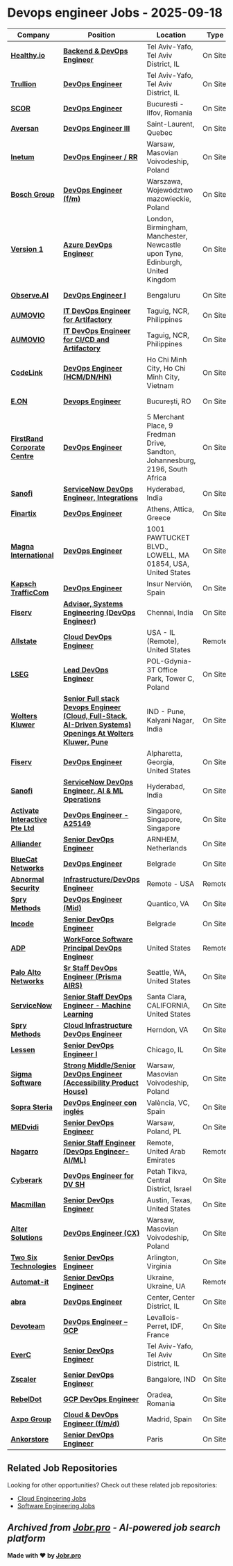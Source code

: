 # Devops engineer Jobs - 2025-09-18

| Company | Position | Location | Type | Date |
| ------- | -------- | -------- | ---- | ------ |
| **[Healthy.io](https://healthy.io/)** | **[Backend & DevOps Engineer](https://healthy.io/careers/backend-%26-devops-engineer/27.D5C)** | Tel Aviv-Yafo, Tel Aviv District, IL | On Site | Sep 18 |
| **[Trullion](https://trullion.com/)** | **[DevOps Engineer](https://trullion.com/careers/co/tel-aviv/47.D53/devops-engineer/all/)** | Tel Aviv-Yafo, Tel Aviv District, IL | On Site | Sep 18 |
| **[SCOR](https://www.scor.com/)** | **[DevOps Engineer](https://fa-errt-saasfaprod1.fa.ocs.oraclecloud.com/hcmUI/CandidateExperience/en/sites/jobsearch/job/4234)** | Bucuresti - Ilfov, Romania | On Site | Sep 18 |
| **[Aversan](https://www.aversan.com/)** | **[DevOps Engineer III](https://aversan.catsone.com/careers/53979-General/jobs/16728193-DevOps-Engineer-III)** | Saint-Laurent, Quebec | On Site | Sep 18 |
| **[Inetum](https://www.inetum.com)** | **[DevOps Engineer / RR](https://jobs.smartrecruiters.com/Inetum2/744000082644185-devops-engineer-rr)** | Warsaw, Masovian Voivodeship, Poland | On Site | Sep 18 |
| **[Bosch Group](https://www.bosch.com)** | **[DevOps Engineer (f/m)](https://jobs.smartrecruiters.com/BoschGroup/744000082633005-devops-engineer-f-m-)** | Warszawa, Województwo mazowieckie, Poland | On Site | Sep 18 |
| **[Version 1](https://www.version1.com)** | **[Azure DevOps Engineer](https://jobs.smartrecruiters.com/Version1/744000082622699-azure-devops-engineer)** | London, Birmingham, Manchester, Newcastle upon Tyne, Edinburgh, United Kingdom | On Site | Sep 18 |
| **[Observe.AI](https://www.observe.ai/)** | **[DevOps Engineer I](https://www.observe.ai/position?gh_jid=4924460008)** | Bengaluru | On Site | Sep 18 |
| **[AUMOVIO](https://www.continental-automotive.com/)** | **[IT DevOps Engineer for Artifactory](https://jobs.smartrecruiters.com/Aumovio/744000082589415-it-devops-engineer-for-artifactory)** | Taguig, NCR, Philippines | On Site | Sep 18 |
| **[AUMOVIO](https://www.continental-automotive.com/)** | **[IT DevOps Engineer for CI/CD and Artifactory](https://jobs.smartrecruiters.com/Aumovio/744000082588827-it-devops-engineer-for-ci-cd-and-artifactory)** | Taguig, NCR, Philippines | On Site | Sep 18 |
| **[CodeLink](https://www.codelink.io)** | **[DevOps Engineer (HCM/DN/HN)](https://apply.workable.com/j/1C0B33AEA8/apply)** | Ho Chi Minh City, Ho Chi Minh City, Vietnam | On Site | Sep 18 |
| **[E.ON](https://www.eon.com)** | **[Devops Engineer](https://careers.eon.com/romania/job/Bucure%C8%99ti-Devops-Engineer/1248888201/)** | București, RO | On Site | Sep 18 |
| **[FirstRand Corporate Centre](https://www.firstrand.co.za/)** | **[DevOps Engineer](https://firstrand.wd3.myworkdayjobs.com/en-US/FRB/job/Johannesburg/DevOps-Engineer_R40359)** | 5 Merchant Place, 9 Fredman Drive, Sandton, Johannesburg, 2196, South Africa | On Site | Sep 18 |
| **[Sanofi](https://www.sanofi.com/)** | **[ServiceNow DevOps Engineer, Integrations](https://sanofi.wd3.myworkdayjobs.com/en-US/SanofiCareers/job/Hyderabad/ServiceNow-DevOps-Engineer--Integrations_R2782085)** | Hyderabad, India | On Site | Sep 18 |
| **[Finartix](https://finartix.com)** | **[DevOps Engineer](https://apply.workable.com/j/B26BD57F48/apply)** | Athens, Attica, Greece | On Site | Sep 18 |
| **[Magna International](https://www.magna.com/)** | **[DevOps Engineer](https://magna.wd3.myworkdayjobs.com/en-US/Magna/job/Lowell-Massachusetts-US/DevOps-Engineer_R00211068)** | 1001 PAWTUCKET BLVD., LOWELL, MA 01854, USA, United States | On Site | Sep 18 |
| **[Kapsch TrafficCom](https://www.kapsch.net/)** | **[DevOps Engineer](https://kapsch.wd3.myworkdayjobs.com/en-US/onestepahead-Spain/job/Alcobendas-Madrid/DevOps-Engineer_RF-008936)** | Insur Nervión, Spain | On Site | Sep 18 |
| **[Fiserv](https://www.fiserv.com/)** | **[Advisor, Systems Engineering (DevOps Engineer)](https://fiserv.wd5.myworkdayjobs.com/en-US/EXT/job/Chennai-India/Advisor--Systems-Engineering--DevOps-Engineer-_R-10358565)** | Chennai, India | On Site | Sep 18 |
| **[Allstate](https://www.allstate.com/)** | **[Cloud DevOps Engineer](https://allstate.wd5.myworkdayjobs.com/en-US/allstate_careers/job/US---Remote/Cloud-DevOps-Engineer_R20497)** | USA - IL (Remote), United States | Remote | Sep 18 |
| **[LSEG](https://www.lseg.com/)** | **[Lead DevOps Engineer](https://lseg.wd3.myworkdayjobs.com/en-US/Careers/job/POL-Gdynia-3T-Office-Park-Tower-C/Lead-DevOps-Engineer_R0106257-1)** | POL-Gdynia-3T Office Park, Tower C, Poland | On Site | Sep 18 |
| **[Wolters Kluwer](https://www.wolterskluwer.com/)** | **[Senior Full stack Devops Engineer (Cloud, Full-Stack, AI-Driven Systems) Openings At Wolters Kluwer, Pune](https://wk.wd3.myworkdayjobs.com/en-US/External/job/IND---Pune-Kalyani-Nagar/Senior-Full-stack-Devops-Engineer--Cloud--Full-Stack--AI-Driven-Systems--Openings-At-Wolters-Kluwer--Pune_R0051251)** | IND - Pune, Kalyani Nagar, India | On Site | Sep 18 |
| **[Fiserv](https://www.fiserv.com/)** | **[DevOps Engineer](https://fiserv.wd5.myworkdayjobs.com/en-US/EXT/job/Alpharetta-Georgia/DevOps-Engineer_R-10364629)** | Alpharetta, Georgia, United States | On Site | Sep 18 |
| **[Sanofi](https://www.sanofi.com/)** | **[ServiceNow DevOps Engineer, AI & ML Operations](https://sanofi.wd3.myworkdayjobs.com/en-US/SanofiCareers/job/Hyderabad/ServiceNow-DevOps-Engineer--AI---ML-Operations_R2819185)** | Hyderabad, India | On Site | Sep 18 |
| **[Activate Interactive Pte Ltd](https://www.activate.sg/)** | **[DevOps Engineer - A25149](https://apply.workable.com/j/97BE00C35A/apply)** | Singapore, Singapore, Singapore | On Site | Sep 18 |
| **[Alliander](https://www.werkenbij.alliander.com/)** | **[Senior DevOps Engineer](https://alliander.wd3.myworkdayjobs.com/en-US/alliander/job/ARNHEM/Senior-DevOps-Engineer_JR16627)** | ARNHEM, Netherlands | On Site | Sep 18 |
| **[BlueCat Networks](https://www.bluecatnetworks.com/)** | **[DevOps Engineer](https://jobs.lever.co/bluecatnetworks/bbf6a0cc-9d54-424b-9ecb-d4ec4d9bd97c)** | Belgrade | On Site | Sep 17 |
| **[Abnormal Security](https://abnormalsecurity.com/)** | **[Infrastructure/DevOps Engineer](https://abnormal.ai/careers/jobs/6673346003?gh_jid=6673346003)** | Remote - USA | Remote | Sep 17 |
| **[Spry Methods](https://www.sprymethods.com/)** | **[DevOps Engineer (Mid)](https://jobs.lever.co/sprymethods/193c56e7-bad3-43da-9584-d9cb09e8aa39)** | Quantico, VA | On Site | Sep 17 |
| **[Incode](https://incode.com/)** | **[Senior DevOps Engineer](https://job-boards.greenhouse.io/incode/jobs/5651289004)** | Belgrade | On Site | Sep 17 |
| **[ADP](https://www.adp.com/)** | **[WorkForce Software Principal DevOps Engineer](https://myjobs.adp.com/apply/cx/job-details?reqId=5001150758600)** | United States | Remote | Sep 17 |
| **[Palo Alto Networks](https://www.paloaltonetworks.com)** | **[Sr Staff DevOps Engineer (Prisma AIRS)](https://jobs.smartrecruiters.com/PaloAltoNetworks2/744000082499322-sr-staff-devops-engineer-prisma-airs-)** | Seattle, WA, United States | On Site | Sep 17 |
| **[ServiceNow](https://www.servicenow.com)** | **[Senior Staff DevOps Engineer - Machine Learning](https://jobs.smartrecruiters.com/ServiceNow/744000082492846-senior-staff-devops-engineer-machine-learning)** | Santa Clara, CALIFORNIA, United States | On Site | Sep 17 |
| **[Spry Methods](https://www.sprymethods.com/)** | **[Cloud Infrastructure DevOps Engineer](https://jobs.lever.co/sprymethods/9e302ebe-36ab-4b07-a776-b2947da18f30)** | Herndon, VA | On Site | Sep 17 |
| **[Lessen](https://www.lessen.com/)** | **[Senior DevOps Engineer I](https://jobs.lever.co/lessen/d54a0f45-1fa7-4f10-ac19-a885f1257162)** | Chicago, IL | On Site | Sep 17 |
| **[Sigma Software](https://career.sigma.software)** | **[Strong Middle/Senior DevOps Engineer (Accessibility Product House)](https://jobs.smartrecruiters.com/SigmaSoftware2/744000082485876-strong-middle-senior-devops-engineer-accessibility-product-house-)** | Warsaw, Masovian Voivodeship, Poland | On Site | Sep 17 |
| **[Sopra Steria](https://www.soprasteria.com)** | **[DevOps Engineer con inglés](https://jobs.smartrecruiters.com/SopraSteria1/744000082483210-devops-engineer-con-ingles)** | València, VC, Spain | On Site | Sep 17 |
| **[MEDvidi](https://medvidi.com/)** | **[Senior DevOps Engineer](https://medvidi.com/careers/co/poland/15.D5B/senior-devops-engineer/all)** | Warsaw, Poland, PL | On Site | Sep 17 |
| **[Nagarro](https://www.nagarro.com)** | **[Senior Staff Engineer (DevOps Engineer- AI/ML)](https://jobs.smartrecruiters.com/Nagarro1/744000082465824-senior-staff-engineer-devops-engineer-ai-ml-)** | Remote, United Arab Emirates | Remote | Sep 17 |
| **[Cyberark](https://www.cyberark.com)** | **[DevOps Engineer for DV SH](https://jobs.smartrecruiters.com/Cyberark1/744000082461295-devops-engineer-for-dv-sh)** | Petah Tikva, Central District, Israel | On Site | Sep 17 |
| **[Macmillan](https://macmillan.com/)** | **[Senior DevOps Engineer](https://recruiting.ultipro.com/HOL1002HPHM/JobBoard/be27b89b-3cb9-491f-a1b0-42f8b077a9dd/OpportunityDetail?opportunityId=c86bd5e3-1075-4c94-8f8c-99db1e037b50)** | Austin, Texas, United States | On Site | Sep 17 |
| **[Alter Solutions](https://www.alter-solutions.com/)** | **[DevOps Engineer (CX)](https://jobs.smartrecruiters.com/AlterSolutions/744000082444521-devops-engineer-cx-)** | Warsaw, Masovian Voivodeship, Poland | On Site | Sep 17 |
| **[Two Six Technologies](https://twosixtech.com/)** | **[Senior DevOps Engineer](https://job-boards.greenhouse.io/twosixtechnologies/jobs/5499575004)** | Arlington, Virginia | On Site | Sep 17 |
| **[Automat-it](https://www.automat-it.com/)** | **[Senior DevOps Engineer](https://www.automat-it.com/fr/carrieres/?comeet_cat=ukraine&comeet_pos=6F.53C&comeet_all=all&rd)** | Ukraine, Ukraine, UA | Remote | Sep 17 |
| **[abra](https://www.abra-it.com/)** | **[DevOps Engineer](https://www.comeet.com/jobs/abra_rnd/15.007/devops-engineer/40.D5C)** | Center, Center District, IL | On Site | Sep 17 |
| **[Devoteam](https://www.devoteam.com/)** | **[DevOps Engineer – GCP](https://jobs.smartrecruiters.com/Devoteam/744000082430621--devops-engineer-gcp)** | Levallois-Perret, IDF, France | On Site | Sep 17 |
| **[EverC](https://www.everc.com/)** | **[Senior DevOps Engineer](https://www.everc.com/career/?job=F4.D5E)** | Tel Aviv-Yafo, Tel Aviv District, IL | On Site | Sep 17 |
| **[Zscaler](https://www.zscaler.com/careers)** | **[Senior DevOps Engineer](https://job-boards.greenhouse.io/zscaler/jobs/4888046007)** | Bangalore, IND | On Site | Sep 17 |
| **[RebelDot](https://www.rebeldot.com)** | **[GCP DevOps Engineer](https://careers.rebeldot.com/jobs/6463680-gcp-devops-engineer)** | Oradea, Romania | On Site | Sep 17 |
| **[Axpo Group](https://www.axpo.com)** | **[Cloud & DevOps Engineer (f/m/d)](https://careers.axpo.com/jobs/6463487-cloud-devops-engineer-f-m-d)** | Madrid, Spain | On Site | Sep 17 |
| **[Ankorstore](https://www.ankorstore.com)** | **[Senior DevOps Engineer](https://jobs.ashbyhq.com/ankorstore/b2fdbb61-9559-429a-9ecc-5e78563aead3)** | Paris | On Site | Sep 17 |

## Related Job Repositories

Looking for other opportunities? Check out these related job repositories:

- [Cloud Engineering Jobs](https://github.com/jobs-jobr-pro/Cloud-Engineering-Jobs)
- [Software Engineering Jobs](https://github.com/jobs-jobr-pro/Software-Engineering-Jobs)



*Archived from [Jobr.pro](https://jobr.pro?utm_source=github&utm_medium=repo&utm_campaign=github-devops-jobs) - AI-powered job search platform*
---

**Made with ❤️ by [Jobr.pro](https://jobr.pro?utm_source=github&utm_medium=repo&utm_campaign=github-devops-jobs)**